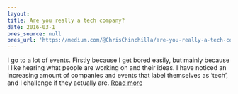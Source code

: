 ```yaml
---
layout: 
title: Are you really a tech company?
date: 2016-03-1
pres_source: null
pres_url: 'https://medium.com/@ChrisChinchilla/are-you-really-a-tech-company-63e7b4ed54d4#.x547tw4zr'
---
```


I go to a lot of events. Firstly because I get bored easily, but mainly because I like hearing what people are working on and their ideas.
I have noticed an increasing amount of companies and events that label themselves as ‘tech’, and I challenge if they actually are.
[Read more](https://medium.com/@ChrisChinchilla/are-you-really-a-tech-company-63e7b4ed54d4#.x547tw4zr)